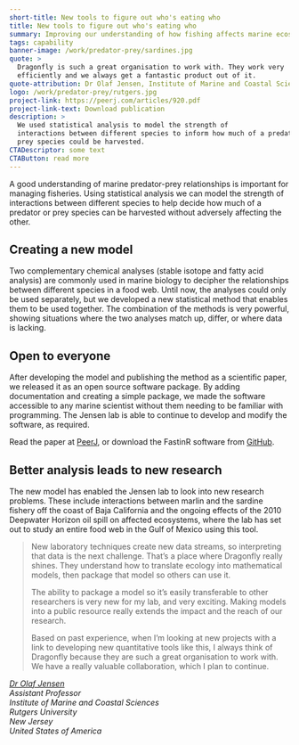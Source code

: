 ```yaml
---
short-title: New tools to figure out who's eating who
title: New tools to figure out who's eating who
summary: Improving our understanding of how fishing affects marine ecosystems
tags: capability
banner-image: /work/predator-prey/sardines.jpg
quote: >
  Dragonfly is such a great organisation to work with. They work very
  efficiently and we always get a fantastic product out of it.
quote-attribution: Dr Olaf Jensen, Institute of Marine and Coastal Sciences
logo: /work/predator-prey/rutgers.jpg
project-link: https://peerj.com/articles/920.pdf
project-link-text: Download publication
description: >
  We used statistical analysis to model the strength of
  interactions between different species to inform how much of a predator or
  prey species could be harvested.
CTADescriptor: some text
CTAButton: read more
---
```

A good understanding of marine predator-prey relationships is important for
managing fisheries. Using statistical analysis we can model the strength of
interactions between different species to help decide how much of a predator or
prey species can be harvested without adversely affecting the other.

<!--more-->


## Creating a new model
Two complementary chemical analyses (stable isotope and fatty acid analysis) are commonly used in marine biology to decipher the relationships between different species in a food web. Until now, the analyses could only be used separately, but we developed a new statistical method that enables them to be used together.  The combination of the methods is very powerful, showing situations where the two analyses match up, differ, or where data is lacking.  

## Open to everyone

After developing the model and publishing the method as a scientific paper, we
released it as an open source software package. By adding documentation and
creating a simple package, we made the software accessible to any marine
scientist without them needing to be familiar with programming. The Jensen lab is able to continue to develop and modify the software, as required.

Read the paper at [PeerJ](https://peerj.com/articles/920.pdf), or download the FastinR software from [GitHub](https://github.com/philipp-neubauer/fastinR).

## Better analysis leads to new research
The new model has enabled the Jensen lab to look into new research problems.
These include interactions between marlin and the sardine fishery off the coast
of Baja California and the ongoing effects of the 2010 Deepwater Horizon oil
spill on affected ecosystems, where the lab has set out to study an entire food
web in the Gulf of Mexico using this tool.

> New laboratory techniques create new data streams, so interpreting that data is the next challenge. That’s a place where Dragonfly really shines. They
understand how to translate ecology into mathematical models, then package that model so others can use it.
>
> The ability to package a model so it’s easily transferable to other researchers is very new for my lab, and very exciting. Making models into a public resource really extends the impact and the reach of our research.
>
> Based on past experience, when I’m looking at new projects with a link to developing new quantitative tools like this, I always think of Dragonfly because they are such a great organisation to work with. We have a really valuable collaboration, which I plan to continue.

<cite>[Dr Olaf Jensen](http://marine.rutgers.edu/~ojensen/)<br />
Assistant Professor<br />
Institute of Marine and Coastal Sciences<br />
Rutgers University<br />
New Jersey<br />
United States of America
</cite>
